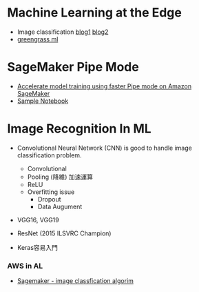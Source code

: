 # Machine Learning at the Edge
* Image classification [blog1](https://aws.amazon.com/blogs/iot/machine-learning-at-the-edge-using-and-retraining-image-classification-models-with-aws-iot-greengrass-part-1/) [blog2](https://aws.amazon.com/blogs/iot/machine-learning-at-the-edge-using-and-retraining-image-classification-models-with-aws-iot-greengrass-part-2/?nc1=b_rp)
* [greengrass ml](https://docs.aws.amazon.com/greengrass/latest/developerguide/ml-console.html)

# SageMaker Pipe Mode

* [Accelerate model training using faster Pipe mode on Amazon SageMaker](https://aws.amazon.com/blogs/machine-learning/accelerate-model-training-using-faster-pipe-mode-on-amazon-sagemaker/)
* [Sample Notebook](https://github.com/awslabs/amazon-sagemaker-examples/blob/master/advanced_functionality/pipe_bring_your_own/train.py)

# Image Recognition In ML
* Convolutional Neural Network (CNN) is good to handle image classification problem.

	* Convolutional
	* Pooling (降維) 加速運算
	* ReLU
	* Overfitting issue
		* Dropout
		* Data Augument
* VGG16, VGG19
* ResNet (2015 ILSVRC Champion)
* Keras容易入門

### AWS in AL
* [Sagemaker - image classfication algorim](https://docs.aws.amazon.com/sagemaker/latest/dg/image-classification.html)
